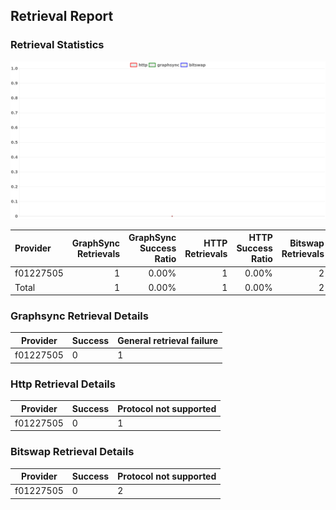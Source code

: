 ## Retrieval Report
### Retrieval Statistics
<img src="https://raw.githubusercontent.com/data-preservation-programs/filplus-checker-assets/main/filecoin-project/filecoin-plus-large-datasets/issues/1991/1688002799770.png"/>

| Provider  | GraphSync Retrievals | GraphSync Success Ratio | HTTP Retrievals | HTTP Success Ratio | Bitswap Retrievals | Bitswap Success Ratio |
| :-------- | -------------------: | ----------------------: | --------------: | -----------------: | -----------------: | --------------------: |
| f01227505 |                    1 |                   0.00% |               1 |              0.00% |                  2 |                 0.00% |
| Total     |                    1 |                   0.00% |               1 |              0.00% |                  2 |                 0.00% |

### Graphsync Retrieval Details
| Provider  | Success | General retrieval failure |
| --------- | ------- | ------------------------- |
| f01227505 | 0       | 1                         |

### Http Retrieval Details
| Provider  | Success | Protocol not supported |
| --------- | ------- | ---------------------- |
| f01227505 | 0       | 1                      |

### Bitswap Retrieval Details
| Provider  | Success | Protocol not supported |
| --------- | ------- | ---------------------- |
| f01227505 | 0       | 2                      |
